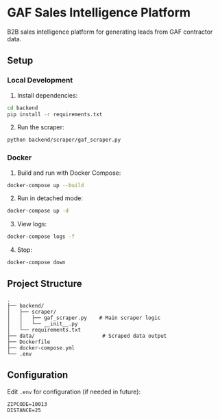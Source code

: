 # GAF Sales Intelligence Platform

B2B sales intelligence platform for generating leads from GAF contractor data.

## Setup

### Local Development

1. Install dependencies:
```bash
cd backend
pip install -r requirements.txt
```

2. Run the scraper:
```bash
python backend/scraper/gaf_scraper.py
```

### Docker

1. Build and run with Docker Compose:
```bash
docker-compose up --build
```

2. Run in detached mode:
```bash
docker-compose up -d
```

3. View logs:
```bash
docker-compose logs -f
```

4. Stop:
```bash
docker-compose down
```

## Project Structure

```
.
├── backend/
│   ├── scraper/
│   │   ├── gaf_scraper.py    # Main scraper logic
│   │   └── __init__.py
│   └── requirements.txt
├── data/                      # Scraped data output
├── Dockerfile
├── docker-compose.yml
└── .env
```

## Configuration

Edit `.env` for configuration (if needed in future):
```
ZIPCODE=10013
DISTANCE=25
```
